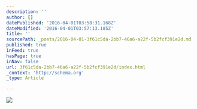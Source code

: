 ```yaml
---
description: ''
author: []
datePublished: '2016-04-01T03:58:31.168Z'
dateModified: '2016-04-01T03:57:13.185Z'
title: ''
sourcePath: _posts/2016-04-01-3f61c5da-2bb7-46a6-a22f-5b2fcf391e2d.md
published: true
inFeed: true
hasPage: true
inNav: false
url: 3f61c5da-2bb7-46a6-a22f-5b2fcf391e2d/index.html
_context: 'http://schema.org'
_type: Article

---
```

![](https://the-grid-user-content.s3-us-west-2.amazonaws.com/b53a2e5d-432e-406f-a112-3b1e51ac9269.png)